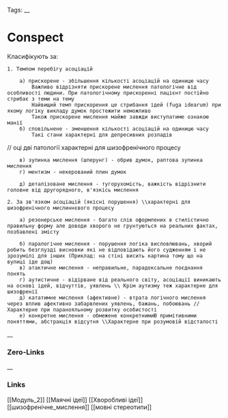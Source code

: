 Tags: 
__
# Conspect
Класифікують за:

	1. Темпом перебігу асоціацій
	
		а) прискорене - збільшення кількості асоціацій на одиницю часу
			Важливо відрізняти прискорене мислення патологічне від особливості людини. При патологічному прискоренні пацієнт постійно стрибає з теми на тему
			Найвищий темп прискорення це стрибання ідей (fuga idearum) при якому логіку викладу думок простежити неможливо
			Також прискорене мислення майже завжди виступатиме ознакою манії
		б) сповільнене - зменшення кількості асоціацій на одиницю часу
			Такі стани характерні для депресивних розладів

// оці дві патології характерні для шизофренічного процесу

		в) зупинка мислення (шперунг) - обрив думок, раптова зупинка мислення
		г) ментизм - некерований плин думок
		
		д) деталізоване мислення - тугорухомість, важкість відрізнити головне від другорядного, в'язкісь мислення

	2. За зв'язком асоціацій (якісні порушення) \\характерні для шизофренічного мислиннєвого процесу
	
		а) резонерське мислення - багато слів оформлених в стилістично правильну форму але доводи хворого не грунтуються на реальних фактах, позбавлені змісту 
		
		б) паралогічне мислення - порушення логіка висловлювань, хворий робить безглузді висновки які не відповідають його судженням і не зрозумілі для інших (Приклад: на стіні висить картина тому що на вулиці іде дощ)
		в) атактичне мислення - неправильне, парадоксальне поєднання понять
		г) аутистичне - відірване від реального світу, асоціації виникають на основі ідей, відчуттів, уявлень \\ Крім аутизму теж характерне для шизофренії 
		д) кататимне мислення (афективне) - втрата логічного мислення через вплив афективно забарвлених уявлень, бажань, побоювань // Характерне при паранояльному розвитку особистості
		е) конкретне мислення - обмежене конкретнимиЮ примітивними поняттями, абстракція відсутня \\Характерне при розумовій відсталості
__
### Zero-Links

__
### Links
[[Модуль_2]] [[Маячні ідеї]] [[Хворобливі ідеї]] [[шизофренічне_мислення]] [[мовні стереотипи]]